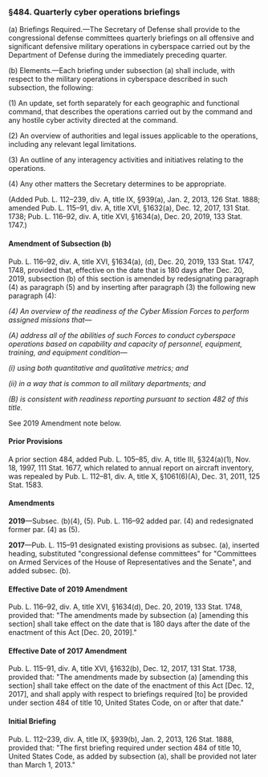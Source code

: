 ### §484. Quarterly cyber operations briefings ###

(a) Briefings Required.—The Secretary of Defense shall provide to the congressional defense committees quarterly briefings on all offensive and significant defensive military operations in cyberspace carried out by the Department of Defense during the immediately preceding quarter.

(b) Elements.—Each briefing under subsection (a) shall include, with respect to the military operations in cyberspace described in such subsection, the following:

(1) An update, set forth separately for each geographic and functional command, that describes the operations carried out by the command and any hostile cyber activity directed at the command.

(2) An overview of authorities and legal issues applicable to the operations, including any relevant legal limitations.

(3) An outline of any interagency activities and initiatives relating to the operations.

(4) Any other matters the Secretary determines to be appropriate.

(Added Pub. L. 112–239, div. A, title IX, §939(a), Jan. 2, 2013, 126 Stat. 1888; amended Pub. L. 115–91, div. A, title XVI, §1632(a), Dec. 12, 2017, 131 Stat. 1738; Pub. L. 116–92, div. A, title XVI, §1634(a), Dec. 20, 2019, 133 Stat. 1747.)

#### Amendment of Subsection (b) ####

Pub. L. 116–92, div. A, title XVI, §1634(a), (d), Dec. 20, 2019, 133 Stat. 1747, 1748, provided that, effective on the date that is 180 days after Dec. 20, 2019, subsection (b) of this section is amended by redesignating paragraph (4) as paragraph (5) and by inserting after paragraph (3) the following new paragraph (4):

*(4) An overview of the readiness of the Cyber Mission Forces to perform assigned missions that—*

*(A) address all of the abilities of such Forces to conduct cyberspace operations based on capability and capacity of personnel, equipment, training, and equipment condition—*

*(i) using both quantitative and qualitative metrics; and*

*(ii) in a way that is common to all military departments; and*

*(B) is consistent with readiness reporting pursuant to section 482 of this title.*

See 2019 Amendment note below.

#### Prior Provisions ####

A prior section 484, added Pub. L. 105–85, div. A, title III, §324(a)(1), Nov. 18, 1997, 111 Stat. 1677, which related to annual report on aircraft inventory, was repealed by Pub. L. 112–81, div. A, title X, §1061(6)(A), Dec. 31, 2011, 125 Stat. 1583.

#### Amendments ####

**2019**—Subsec. (b)(4), (5). Pub. L. 116–92 added par. (4) and redesignated former par. (4) as (5).

**2017**—Pub. L. 115–91 designated existing provisions as subsec. (a), inserted heading, substituted "congressional defense committees" for "Committees on Armed Services of the House of Representatives and the Senate", and added subsec. (b).

#### Effective Date of 2019 Amendment ####

Pub. L. 116–92, div. A, title XVI, §1634(d), Dec. 20, 2019, 133 Stat. 1748, provided that: "The amendments made by subsection (a) [amending this section] shall take effect on the date that is 180 days after the date of the enactment of this Act [Dec. 20, 2019]."

#### Effective Date of 2017 Amendment ####

Pub. L. 115–91, div. A, title XVI, §1632(b), Dec. 12, 2017, 131 Stat. 1738, provided that: "The amendments made by subsection (a) [amending this section] shall take effect on the date of the enactment of this Act [Dec. 12, 2017], and shall apply with respect to briefings required [to] be provided under section 484 of title 10, United States Code, on or after that date."

#### Initial Briefing ####

Pub. L. 112–239, div. A, title IX, §939(b), Jan. 2, 2013, 126 Stat. 1888, provided that: "The first briefing required under section 484 of title 10, United States Code, as added by subsection (a), shall be provided not later than March 1, 2013."